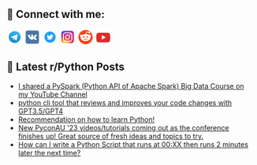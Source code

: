 ## 🔎 Connect with me:
[<img src="https://github.com/bullbesh/bullbesh/blob/main/images/Telegram.png" width="32" height="32" />](https://t.me/bullbesh)
[<img src="https://github.com/bullbesh/bullbesh/blob/main/images/VK.png" width="32" height="32" />](https://vk.com/bullbesh)
[<img src="https://github.com/bullbesh/bullbesh/blob/main/images/Twitter.png" width="32" height="32" />](https://twitter.com/bullbesh1)
[<img src="https://github.com/bullbesh/bullbesh/blob/main/images/Instagram.png" width="32" height="32" />](https://www.instagram.com/bullbesh)
[<img src="https://github.com/bullbesh/bullbesh/blob/main/images/Reddit.png" width="32" height="32" />](https://www.reddit.com/user/bullbesh)
[<img src="https://github.com/bullbesh/bullbesh/blob/main/images/YouTube.png" width="32" height="32" />](https://www.youtube.com/channel/UCtfjRs6uzgq5mfm8S06WTcg)

## 📕 Latest r/Python Posts
<!-- BLOG-POST-LIST:START -->
- [I shared a PySpark &lpar;Python API of Apache Spark&rpar; Big Data Course on my YouTube Channel](https://www.reddit.com/r/Python/comments/15w7nhq/i_shared_a_pyspark_python_api_of_apache_spark_big/)
- [python cli tool that reviews and improves your code changes with GPT3.5/GPT4](https://www.reddit.com/r/Python/comments/15w6u1o/python_cli_tool_that_reviews_and_improves_your/)
- [Recommendation on how to learn Python!](https://www.reddit.com/r/Python/comments/15w54yn/recommendation_on_how_to_learn_python/)
- [New PyconAU &#39;23 videos/tutorials coming out as the conference finishes up! Great source of fresh ideas and topics to try.](https://www.reddit.com/r/Python/comments/15w44zn/new_pyconau_23_videostutorials_coming_out_as_the/)
- [How can I write a Python Script that runs at 00:XX then runs 2 minutes later the next time?](https://www.reddit.com/r/Python/comments/15vzefv/how_can_i_write_a_python_script_that_runs_at_00xx/)
<!-- BLOG-POST-LIST:END -->
